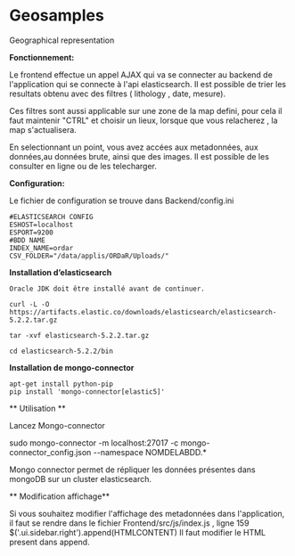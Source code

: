 # Geosamples
Geographical representation

**Fonctionnement:**

Le frontend effectue un appel AJAX qui va se connecter au backend de l'application qui se connecte à l'api elasticsearch.
Il est possible de trier les resultats obtenu avec des filtres ( lithology , date, mesure).

Ces filtres sont aussi applicable sur une zone de la map defini, pour cela il faut maintenir "CTRL" et choisir un lieux, lorsque que vous relacherez ,
la map s'actualisera.

En selectionnant un point, vous avez accées aux metadonnées, aux données,au données brute, ainsi que des images.
Il est possible de les consulter en ligne ou de les telecharger.

**Configuration:**

Le fichier de configuration se trouve dans Backend/config.ini

    #ELASTICSEARCH CONFIG
    ESHOST=localhost
    ESPORT=9200
    #BDD NAME
    INDEX_NAME=ordar
    CSV_FOLDER="/data/applis/ORDaR/Uploads/"


**Installation d’elasticsearch**

    Oracle JDK doit être installé avant de continuer.

    curl -L -O https://artifacts.elastic.co/downloads/elasticsearch/elasticsearch-5.2.2.tar.gz

    tar -xvf elasticsearch-5.2.2.tar.gz

    cd elasticsearch-5.2.2/bin


**Installation de mongo-connector**

    apt-get install python-pip
    pip install 'mongo-connector[elastic5]'
    
** Utilisation **

Lancez Mongo-connector

sudo mongo-connector -m localhost:27017 -c mongo-connector_config.json  --namespace NOMDELABDD.*

Mongo connector permet de répliquer les données présentes dans mongoDB sur un cluster elasticsearch.

** Modification affichage**

Si vous souhaitez modifier l'affichage des metadonnées dans l'application, il faut se rendre dans le fichier Frontend/src/js/index.js , ligne 159
$('.ui.sidebar.right').append(HTMLCONTENT)
Il faut modifier le HTML present dans append.
